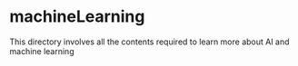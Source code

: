 # machineLearning
This directory involves all the contents required to learn more about AI and machine learning
